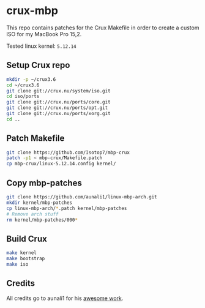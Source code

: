 # crux-mbp

This repo contains patches for the Crux Makefile in order to create a custom ISO for my MacBook Pro 15,2.

Tested linux kernel: `5.12.14`

## Setup Crux repo

```bash
mkdir -p ~/crux3.6
cd ~/crux3.6
git clone git://crux.nu/system/iso.git
cd iso/ports
git clone git://crux.nu/ports/core.git
git clone git://crux.nu/ports/opt.git
git clone git://crux.nu/ports/xorg.git
cd ..
```

## Patch Makefile

```bash
git clone https://github.com/Isotop7/mbp-crux
patch -p1 < mbp-crux/Makefile.patch
cp mbp-crux/linux-5.12.14.config kernel/
```

## Copy mbp-patches

```bash
git clone https://github.com/aunali1/linux-mbp-arch.git
mkdir kernel/mbp-patches
cp linux-mbp-arch/*.patch kernel/mbp-patches
# Remove arch stuff
rm kernel/mbp-patches/000*
```

## Build Crux

```bash
make kernel
make bootstrap
make iso
```

## Credits

All credits go to aunali1 for his [awesome work](https://github.com/aunali1/linux-mbp-arch).
